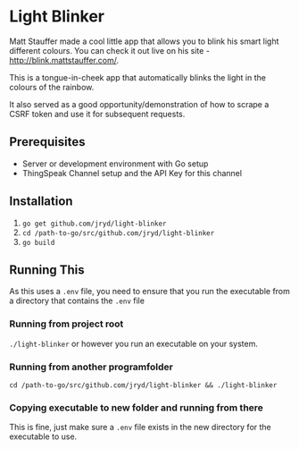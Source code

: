 # Light Blinker

Matt Stauffer made a cool little app that allows you to blink his smart light different colours.
You can check it out live on his site - http://blink.mattstauffer.com/.

This is a tongue-in-cheek app that automatically blinks the light in the colours of the rainbow.

It also served as a good opportunity/demonstration of how to scrape a CSRF token and use it for subsequent requests.

## Prerequisites

* Server or development environment with Go setup
* ThingSpeak Channel setup and the API Key for this channel

## Installation

1. `go get github.com/jryd/light-blinker`
2. `cd /path-to-go/src/github.com/jryd/light-blinker`
3. `go build`

## Running This

As this uses a `.env` file, you need to ensure that you run the executable from a directory that contains the `.env` file

### Running from project root

`./light-blinker` or however you run an executable on your system.

### Running from another programfolder

`cd /path-to-go/src/github.com/jryd/light-blinker && ./light-blinker`

### Copying executable to new folder and running from there

This is fine, just make sure a `.env` file exists in the new directory for the executable to use.